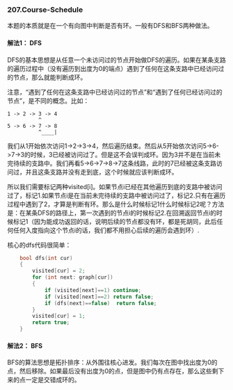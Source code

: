 ### 207.Course-Schedule

本题的本质就是在一个有向图中判断是否有环。一般有DFS和BFS两种做法。

#### 解法1： DFS
DFS的基本思想是从任意一个未访问过的节点开始做DFS的遍历。如果在某条支路的遍历过程中（没有遍历到出度为0的端点）遇到了任何在这条支路中已经访问过的节点，那么就能判断成环。

注意，“遇到了任何在这条支路中已经访问过的节点”和“遇到了任何已经访问过的节点”，是不同的概念。比如：
```
1 -> 2 -> 3 -> 4 
          ^
5 -> 6 -> 7 -> 8 
          ^____|
```
我们从1开始依次访问1->2->3->4，然后遍历结束。然后从5开始依次访问5->6->7->3的时候，3已经被访问过了。但是这不会误判成环。因为3并不是在当前未完待续的支路中。我们再看5->6->7->8->7这条线路，此时的7已经被这条支路访问过，并且这条支路并没有走到底，这个时候就应该判断成环。

所以我们需要标记两种visited[i]。如果节点i已经在其他遍历到底的支路中被访问过了，标记1.如果节点i是在当前未完待续的支路中被访问过了，标记2.只有在遍历过程中遇到了2，才算是判断有环。那么是什么时候标记1什么时候标记2呢？方法是：在某条DFS的路径上，第一次遇到的节点i的时候标记2.在回溯返回节点i的时候标记1（因为能成功返回的话，说明后续的节点都没有环，都是死胡同，此后任何任何入度指向这个节点i的话，我们都不用担心后续的遍历会遇到环）.

核心的dfs代码很简单：
```cpp
    bool dfs(int cur)
    {
        visited[cur] = 2;
        for (int next: graph[cur])
        {
            if (visited[next]==1) continue;
            if (visited[next]==2) return false;
            if (dfs(next)==false)  return false;
        }
        visited[cur] = 1;
        return true;
    }
```

#### 解法2： BFS
BFS的算法思想是拓扑排序：从外围往核心进发。我们每次在图中找出度为0的点，然后移除。如果最后没有出度为0的点，但是图中仍有点存在，那么这些剩下来的点一定是交错成环的。
